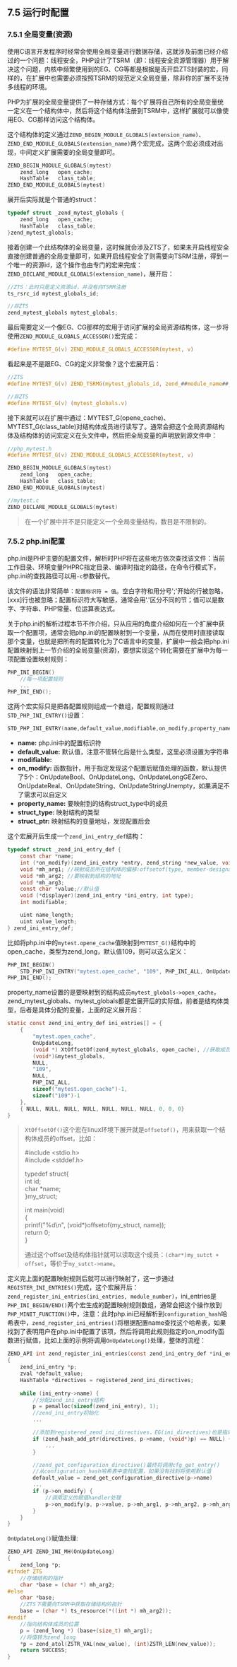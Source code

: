 ## 7.5 运行时配置

### 7.5.1 全局变量(资源)
使用C语言开发程序时经常会使用全局变量进行数据存储，这就涉及前面已经介绍过的一个问题：线程安全，PHP设计了TSRM（即：线程安全资源管理器）用于解决这个问题，内核中频繁使用到的EG、CG等都是根据是否开启ZTS封装的宏，同样的，在扩展中也需要必须按照TSRM的规范定义全局变量，除非你的扩展不支持多线程的环境。

PHP为扩展的全局变量提供了一种存储方式：每个扩展将自己所有的全局变量统一定义在一个结构体中，然后将这个结构体注册到TSRM中，这样扩展就可以像使用EG、CG那样访问这个结构体。

这个结构体的定义通过`ZEND_BEGIN_MODULE_GLOBALS(extension_name)`、`ZEND_END_MODULE_GLOBALS(extension_name)`两个宏完成，这两个宏必须成对出现，中间定义扩展需要的全局变量即可。
```c
ZEND_BEGIN_MODULE_GLOBALS(mytest)
	zend_long	open_cache;
	HashTable	class_table;
ZEND_END_MODULE_GLOBALS(mytest)
```
展开后实际就是个普通的struct：
```c
typedef struct _zend_mytest_globals {
	zend_long   open_cache;
	HashTable   class_table;
}zend_mytest_globals;
```
接着创建一个此结构体的全局变量，这时候就会涉及ZTS了，如果未开启线程安全直接创建普通的全局变量即可，如果开启线程安全了则需要向TSRM注册，得到一个唯一的资源id，这个操作也由专门的宏来完成：`ZEND_DECLARE_MODULE_GLOBALS(extension_name)`，展开后：
```c
//ZTS：此时只是定义资源id，并没有向TSRM注册
ts_rsrc_id mytest_globals_id;

//非ZTS
zend_mytest_globals mytest_globals;
```
最后需要定义一个像EG、CG那样的宏用于访问扩展的全局资源结构体，这一步将使用`ZEND_MODULE_GLOBALS_ACCESSOR()`宏完成：
```c
#define MYTEST_G(v) ZEND_MODULE_GLOBALS_ACCESSOR(mytest, v)
```
看起来是不是跟EG、CG的定义非常像？这个宏展开后：
```c
//ZTS
#define MYTEST_G(v) ZEND_TSRMG(mytest_globals_id, zend_##module_name##_globals *, v)

//非ZTS
#define MYTEST_G(v) (mytest_globals.v)
```
接下来就可以在扩展中通过：MYTEST_G(opene_cache)、MYTEST_G(class_table)对结构体成员进行读写了。通常会把这个全局资源结构体及结构体的访问宏定义在头文件中，然后把全局变量的声明放到源文件中：
```c
//php_mytest.h
#define MYTEST_G(v) ZEND_MODULE_GLOBALS_ACCESSOR(mytest, v)

ZEND_BEGIN_MODULE_GLOBALS(mytest)
	zend_long   open_cache;
	HashTable   class_table;
ZEND_END_MODULE_GLOBALS(mytest)

//mytest.c
ZEND_DECLARE_MODULE_GLOBALS(mytest)
```
> 在一个扩展中并不是只能定义一个全局变量结构，数目是不限制的。

### 7.5.2 php.ini配置
php.ini是PHP主要的配置文件，解析时PHP将在这些地方依次查找该文件：当前工作目录、环境变量PHPRC指定目录、编译时指定的路径，在命令行模式下，php.ini的查找路径可以用`-c`参数替代。

该文件的语法非常简单：`配置标识符 = 值`。空白字符和用分号';'开始的行被忽略，[xxx]行也被忽略；配置标识符大写敏感，通常会用'.'区分不同的节；值可以是数字、字符串、PHP常量、位运算表达式。

关于php.ini的解析过程本节不作介绍，只从应用的角度介绍如何在一个扩展中获取一个配置项，通常会把php.ini的配置映射到一个变量，从而在使用时直接读取那个变量，也就是把所有的配置转化为了C语言中的变量，扩展中一般会把php.ini配置映射到上一节介绍的全局变量(资源)，要想实现这个转化需要在扩展中为每一项配置设置映射规则：
```c
PHP_INI_BEGIN()
	//每一项配置规则
	...
PHP_INI_END();
```
这两个宏实际只是把各配置规则组成一个数组，配置规则通过`STD_PHP_INI_ENTRY()`设置：
```c
STD_PHP_INI_ENTRY(name,default_value,modifiable,on_modify,property_name,struct_type,struct_ptr)
```
* __name:__ php.ini中的配置标识符
* __default_value:__ 默认值，注意不管转化后是什么类型，这里必须设置为字符串
* __modifiable:__
* __on_modify:__ 函数指针，用于指定发现这个配置后赋值处理的函数，默认提供了5个：OnUpdateBool、OnUpdateLong、OnUpdateLongGEZero、OnUpdateReal、OnUpdateString、OnUpdateStringUnempty，如果满足不了需求可以自定义
* __property_name:__ 要映射到的结构struct_type中的成员
* __struct_type:__ 映射结构的类型
* __struct_ptr:__ 映射结构的变量地址，发现配置后会

这个宏展开后生成一个`zend_ini_entry_def`结构：
```c
typedef struct _zend_ini_entry_def {
	const char *name;
	int (*on_modify)(zend_ini_entry *entry, zend_string *new_value, void *mh_arg1, void *mh_arg2, void *mh_arg3, int stage);
	void *mh_arg1; //映射成员所在结构体的偏移:offsetof(type, member-designator)取到
	void *mh_arg2; //要映射到结构的地址
	void *mh_arg3;
	const char *value;//默认值
	void (*displayer)(zend_ini_entry *ini_entry, int type);
	int modifiable;

	uint name_length;
	uint value_length;
} zend_ini_entry_def;
```
比如将php.ini中的`mytest.opene_cache`值映射到`MYTEST_G()`结构中的open_cache，类型为zend_long，默认值109，则可以这么定义：
```c
PHP_INI_BEGIN()
	STD_PHP_INI_ENTRY("mytest.open_cache", "109", PHP_INI_ALL, OnUpdateLong, open_cache, zend_mytest_globals, mytest_globals)
PHP_INI_END();
```
property_name设置的是要映射到的结构成员`mytest_globals->open_cache`，zend_mytest_globals、mytest_globals都是宏展开后的实际值，前者是结构体类型，后者是具体分配的变量，上面的定义展开后：
```c
static const zend_ini_entry_def ini_entries[] = {
	{
		"mytest.open_cache", 
		OnUpdateLong, 
		(void *) XtOffsetOf(zend_mytest_globals, open_cache), //获取成员在结构体中的内存偏移
		(void*)&mytest_globals,
		NULL,
		"109",
		NULL,
		PHP_INI_ALL,
		sizeof("mytest.open_cache")-1,
		sizeof("109")-1
	},
	{ NULL, NULL, NULL, NULL, NULL, NULL, NULL, 0, 0, 0}
}
```
> `XtOffsetOf()`这个宏在linux环境下展开就是`offsetof()`，用来获取一个结构体成员的offset，比如：
>
> #include <stdio.h>    
> #include <stddef.h>   
>
> typedef struct{   
> 	int     id;   
>	char    *name;   
> }my_struct;
> 
> int main(void)   
> {    
>	printf("%d\n", (void*)offsetof(my_struct, name));   
>	return 0;   
> }
>
> 通过这个offset及结构体指针就可以读取这个成员：`(char*)my_sutct + offset`，等价于`my_sutct->name`。

定义完上面的配置映射规则后就可以进行映射了，这一步通过`REGISTER_INI_ENTRIES()`完成，这个宏展开后：`zend_register_ini_entries(ini_entries, module_number)`，ini_entries是`PHP_INI_BEGIN/END()`两个宏生成的配置映射规则数组，通常会把这个操作放到`PHP_MINIT_FUNCTION()`中，注意：此时php.ini已经解析到`configuration_hash`哈希表中，`zend_register_ini_entries()`将根据配置name查找这个哈希表，如果找到了表明用户在php.ini中配置了该项，然后将调用此规则指定的on_modify函数进行赋值，比如上面的示例将调用`OnUpdateLong()`处理，整体的流程：
```c
ZEND_API int zend_register_ini_entries(const zend_ini_entry_def *ini_entry, int module_number)
{
	zend_ini_entry *p;
	zval *default_value;
	HashTable *directives = registered_zend_ini_directives;
	
	while (ini_entry->name) {
		//分配zend_ini_entry结构
		p = pemalloc(sizeof(zend_ini_entry), 1);
		//zend_ini_entry初始化
		...

		//添加到registered_zend_ini_directives，EG(ini_directives)也是指向此HashTable
		if (zend_hash_add_ptr(directives, p->name, (void*)p) == NULL) {
			...
		}

		//zend_get_configuration_directive()最终将调用cfg_get_entry()
		//从configuration_hash哈希表中查找配置，如果没有找到将使用默认值
		default_value = zend_get_configuration_directive(p->name)
		...
		if (p->on_modify) {
			//调用定义的赋值handler处理
			p->on_modify(p, p->value, p->mh_arg1, p->mh_arg2, p->mh_arg3, ZEND_INI_STAGE_STARTUP);
		}
	}
}
```
`OnUpdateLong()`赋值处理:
```c
ZEND_API ZEND_INI_MH(OnUpdateLong)
{
	zend_long *p;
#ifndef ZTS
	//存储结构的指针
	char *base = (char *) mh_arg2;
#else
	char *base;
	//ZTS下需要向TSRM中获取存储结构的指针
	base = (char *) ts_resource(*((int *) mh_arg2));
#endif
	//指向结构体成员的位置
	p = (zend_long *) (base+(size_t) mh_arg1);
	//将值转为zend_long
	*p = zend_atol(ZSTR_VAL(new_value), (int)ZSTR_LEN(new_value));
	return SUCCESS;
}
```

